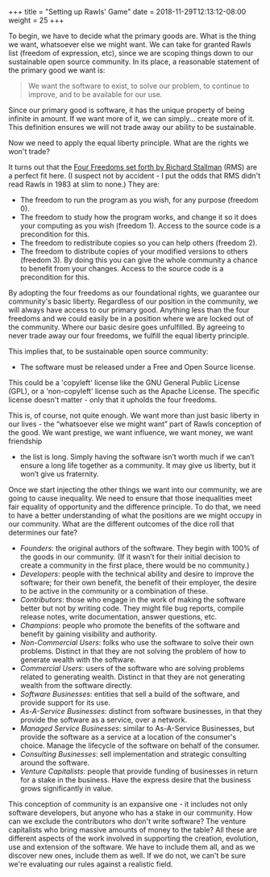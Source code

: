 +++
title = "Setting up Rawls' Game"
date = 2018-11-29T12:13:12-08:00
weight = 25 
+++

To begin, we have to decide what the primary goods are. What is the thing we
want, whatsoever else we might want. We can take for granted Rawls list
(freedom of expression, etc), since we are scoping things down to our
sustainable open source community. In its place, a reasonable statement of the
primary good we want is:

> We want the software to exist, to solve our problem, to continue to improve, and to be available for our use.

Since our primary good is software, it has the unique property of being
infinite in amount. If we want more of it, we can simply... create more of it.
This definition ensures we will not trade away our ability to be sustainable.

Now we need to apply the equal liberty principle. What are the rights we won't trade?

It turns out that the [Four Freedoms set forth by Richard
Stallman](https://www.gnu.org/philosophy/free-sw.en.html) (RMS) are a perfect
fit here. (I suspect not by accident - I put the odds that RMS didn't read
Rawls in 1983 at slim to none.) They are:

* The freedom to run the program as you wish, for any purpose (freedom 0).
* The freedom to study how the program works, and change it so it does your
  computing as you wish (freedom 1). Access to the source code is
  a precondition for this.
* The freedom to redistribute copies so you can help others (freedom 2).
* The freedom to distribute copies of your modified versions to others (freedom
  3). By doing this you can give the whole community a chance to benefit from
  your changes. Access to the source code is a precondition for this.

By adopting the four freedoms as our foundational rights, we guarantee our
community's basic liberty. Regardless of our position in the community, we will
always have access to our primary good. Anything less than the four freedoms
and we could easily be in a position where we are locked out of the community.
Where our basic desire goes unfulfilled. By agreeing to never trade away our
four freedoms, we fulfill the equal liberty principle.

This implies that, to be sustainable open source community:

* The software must be released under a Free and Open Source license.

This could be a 'copyleft' license like the GNU General Public License (GPL),
or a 'non-copyleft' license such as the Apache License. The specific license
doesn't matter - only that it upholds the four freedoms.

This is, of course, not quite enough. We want more than just basic liberty in
our lives - the “whatsoever else we might want” part of Rawls conception of the
good. We want prestige, we want influence, we want money, we want friendship
- the list is long. Simply having the software isn’t worth much if we can’t
ensure a long life together as a community. It may give us liberty, but it
won’t give us fraternity.

Once we start injecting the other things we want into our community, we are
going to cause inequality. We need to ensure that those inequalities meet fair
equality of opportunity and the difference principle. To do that, we need to
have a better understanding of what the positions are we might occupy in our
community. What are the different outcomes of the dice roll that determines our
fate? 

* *Founders*: the original authors of the software. They begin with 100% of the
  goods in our community. (If it wasn’t for their initial decision to create
  a community in the first place, there would be no community.)
* *Developers*: people with the technical ability and desire to improve the
  software; for their own benefit, the benefit of their employer, the desire
  to be active in the community or a combination of these.
* *Contributors*: those who engage in the work of making the software better but
  not by writing code. They might file bug reports, compile release notes,
  write documentation, answer questions, etc. 
* *Champions*: people who promote the benefits of the software and benefit by
  gaining visibility and authority.
* *Non-Commercial Users*: folks who use the software to solve their own
  problems. Distinct in that they are not solving the problem of how to
  generate wealth with the software.
* *Commercial Users*: users of the software who are solving problems related to
  generating wealth. Distinct in that they are not generating wealth from the
  software directly.
* *Software Businesses*: entities that sell a build of the software, and
  provide support for its use.
* *As-A-Service Businesses*: distinct from software businesses, in that they
  provide the software as a service, over a network.
* *Managed Service Businesses*: similar to As-A-Service Businesses, but
  provide the software as a service at a location of the consumer's choice.
  Manage the lifecycle of the software on behalf of the consumer.
* *Consulting Businesses*: sell implementation and strategic consulting around
  the software. 
* *Venture Capitalists*: people that provide funding of businesses in return
  for a stake in the business. Have the express desire that the business grows
  significantly in value.

This conception of community is an expansive one - it includes not only
software developers, but anyone who has a stake in our community. How can we
exclude the contributors who don't write software? The venture capitalists who
bring massive amounts of money to the table? All these are different aspects of
the work involved in supporting the creation, evolution, use and extension of
the software. We have to include them all, and as we discover new ones, include
them as well.  If we do not, we can't be sure we're evaluating our rules
against a realistic field.

